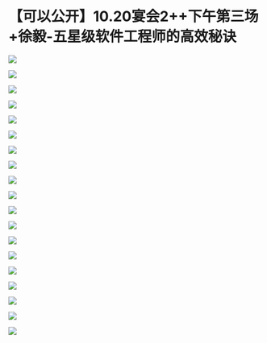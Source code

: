 # 【可以公开】10.20宴会2++下午第三场+徐毅-五星级软件工程师的高效秘诀

![](images\092710191qbgpTn\201905130927_4.png)

![](images\092710191qbgpTn\201905130927_5.png)

![](images\092710191qbgpTn\201905130927_6.png)

![](images\092710191qbgpTn\201905130927_7.png)

![](images\092710191qbgpTn\201905130927_8.png)

![](images\092710191qbgpTn\201905130927_9.png)

![](images\092710191qbgpTn\201905130927_10.png)

![](images\092710191qbgpTn\201905130927_11.png)

![](images\092710191qbgpTn\201905130927_12.png)

![](images\092710191qbgpTn\201905130927_13.png)

![](images\092710191qbgpTn\201905130927_14.png)

![](images\092710191qbgpTn\201905130927_15.png)

![](images\092710191qbgpTn\201905130927_16.png)

![](images\092710191qbgpTn\201905130927_17.png)

![](images\092710191qbgpTn\201905130927_18.png)

![](images\092710191qbgpTn\201905130927_19.png)

![](images\092710191qbgpTn\201905130927_20.png)

![](images\092710191qbgpTn\201905130927_21.png)

![](images\092710191qbgpTn\201905130927_22.png)

